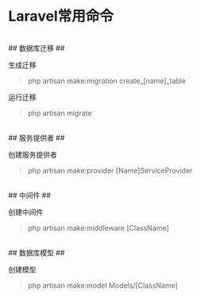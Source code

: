 # Laravel常用命令 #

<br/>
## 数据库迁移 ##

生成迁移
> php artisan make:migration create_[name]_table

运行迁移
> php artisan migrate

<br/>
## 服务提供者 ##

创建服务提供者
> php artisan make:provider [Name]ServiceProvider

<br/>
## 中间件 ##

创建中间件
> php artisan make:middleware [ClassName]

<br/>
## 数据库模型 ##

创建模型
> php artisan make:model Models/[ClassName]
